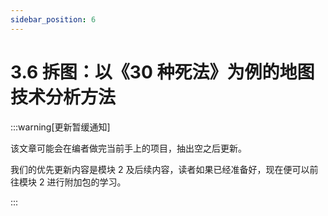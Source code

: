 ```yaml
---
sidebar_position: 6
---
```


# 3.6 拆图：以《30 种死法》为例的地图技术分析方法

:::warning[更新暂缓通知]

该文章可能会在编者做完当前手上的项目，抽出空之后更新。

我们的优先更新内容是模块 2 及后续内容，读者如果已经准备好，现在便可以前往模块 2 进行附加包的学习。

:::
